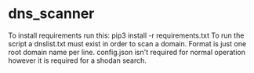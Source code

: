 # dns_scanner
To install requirements run this: pip3 install -r requirements.txt
To run the script a dnslist.txt must exist in order to scan a domain. Format is just one root domain name per line.
config.json isn't required for normal operation however it is required for a shodan search.